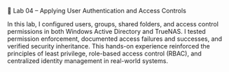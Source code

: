🧪 Lab 04 – Applying User Authentication and Access Controls

In this lab, I configured users, groups, shared folders, and access control permissions in both Windows Active Directory and TrueNAS. I tested permission enforcement, documented access failures and successes, and verified security inheritance. This hands-on experience reinforced the principles of least privilege, role-based access control (RBAC), and centralized identity management in real-world systems.
